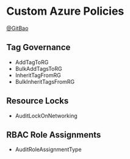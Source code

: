 # Custom Azure Policies 
[@GitBao](https://twitter.com/gitbao)

## Tag Governance
* AddTagToRG
* BulkAddTagsToRG
* InheritTagFromRG
* BulkInheritTagsFromRG

## Resource Locks
* AuditLockOnNetworking

## RBAC Role Assignments
* AuditRoleAssignmentType
